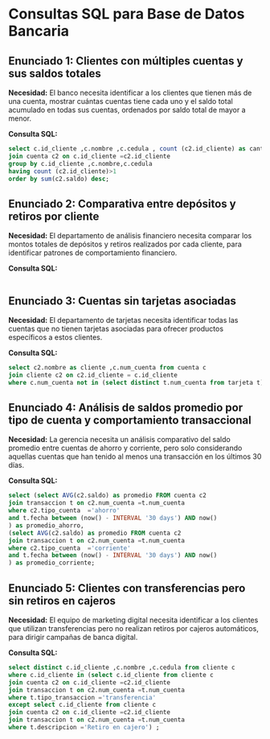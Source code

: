 # Consultas SQL para Base de Datos Bancaria

## Enunciado 1: Clientes con múltiples cuentas y sus saldos totales

**Necesidad:** El banco necesita identificar a los clientes que tienen más de una cuenta, mostrar cuántas cuentas tiene cada uno y el saldo total acumulado en todas sus cuentas, ordenados por saldo total de mayor a menor.

**Consulta SQL:**
```sql
select c.id_cliente ,c.nombre ,c.cedula , count (c2.id_cliente) as cantidad_cuentas, sum(c2.saldo)as saldo_total from cliente c
join cuenta c2 on c.id_cliente =c2.id_cliente
group by c.id_cliente ,c.nombre,c.cedula
having count (c2.id_cliente)>1
order by sum(c2.saldo) desc;
```

## Enunciado 2: Comparativa entre depósitos y retiros por cliente

**Necesidad:** El departamento de análisis financiero necesita comparar los montos totales de depósitos y retiros realizados por cada cliente, para identificar patrones de comportamiento financiero.

**Consulta SQL:**
```sql

```

## Enunciado 3: Cuentas sin tarjetas asociadas

**Necesidad:** El departamento de tarjetas necesita identificar todas las cuentas que no tienen tarjetas asociadas para ofrecer productos específicos a estos clientes.

**Consulta SQL:**
```sql
select c2.nombre as cliente ,c.num_cuenta from cuenta c 
join cliente c2 on c2.id_cliente = c.id_cliente
where c.num_cuenta not in (select distinct t.num_cuenta from tarjeta t);
```

## Enunciado 4: Análisis de saldos promedio por tipo de cuenta y comportamiento transaccional

**Necesidad:** La gerencia necesita un análisis comparativo del saldo promedio entre cuentas de ahorro y corriente, pero solo considerando aquellas cuentas que han tenido al menos una transacción en los últimos 30 días.

**Consulta SQL:**
```sql
select (select AVG(c2.saldo) as promedio FROM cuenta c2 
join transaccion t on c2.num_cuenta =t.num_cuenta
where c2.tipo_cuenta  ='ahorro' 
and t.fecha between (now() - INTERVAL '30 days') AND now() 
) as promedio_ahorro,
(select AVG(c2.saldo) as promedio FROM cuenta c2 
join transaccion t on c2.num_cuenta =t.num_cuenta
where c2.tipo_cuenta  ='corriente' 
and t.fecha between (now() - INTERVAL '30 days') AND now()
) as promedio_corriente;
```

## Enunciado 5: Clientes con transferencias pero sin retiros en cajeros

**Necesidad:** El equipo de marketing digital necesita identificar a los clientes que utilizan transferencias pero no realizan retiros por cajeros automáticos, para dirigir campañas de banca digital.

**Consulta SQL:**
```sql
select distinct c.id_cliente ,c.nombre ,c.cedula from cliente c 
where c.id_cliente in (select c.id_cliente from cliente c 
join cuenta c2 on c.id_cliente =c2.id_cliente
join transaccion t on c2.num_cuenta =t.num_cuenta 
where t.tipo_transaccion ='transferencia' 
except select c.id_cliente from cliente c 
join cuenta c2 on c.id_cliente =c2.id_cliente
join transaccion t on c2.num_cuenta =t.num_cuenta 
where t.descripcion ='Retiro en cajero') ;
```
